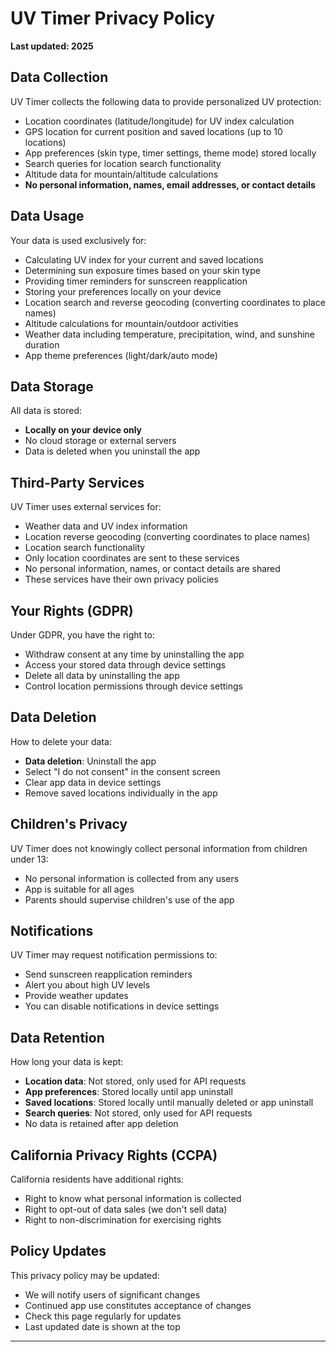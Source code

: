 # UV Timer Privacy Policy

**Last updated: 2025**

## Data Collection

UV Timer collects the following data to provide personalized UV protection:

- Location coordinates (latitude/longitude) for UV index calculation
- GPS location for current position and saved locations (up to 10 locations)
- App preferences (skin type, timer settings, theme mode) stored locally
- Search queries for location search functionality
- Altitude data for mountain/altitude calculations
- **No personal information, names, email addresses, or contact details**

## Data Usage

Your data is used exclusively for:

- Calculating UV index for your current and saved locations
- Determining sun exposure times based on your skin type
- Providing timer reminders for sunscreen reapplication
- Storing your preferences locally on your device
- Location search and reverse geocoding (converting coordinates to place names)
- Altitude calculations for mountain/outdoor activities
- Weather data including temperature, precipitation, wind, and sunshine duration
- App theme preferences (light/dark/auto mode)

## Data Storage

All data is stored:

- **Locally on your device only**
- No cloud storage or external servers
- Data is deleted when you uninstall the app

## Third-Party Services

UV Timer uses external services for:

- Weather data and UV index information
- Location reverse geocoding (converting coordinates to place names)
- Location search functionality
- Only location coordinates are sent to these services
- No personal information, names, or contact details are shared
- These services have their own privacy policies

## Your Rights (GDPR)

Under GDPR, you have the right to:

- Withdraw consent at any time by uninstalling the app
- Access your stored data through device settings
- Delete all data by uninstalling the app
- Control location permissions through device settings

## Data Deletion

How to delete your data:

- **Data deletion**: Uninstall the app
- Select "I do not consent" in the consent screen
- Clear app data in device settings
- Remove saved locations individually in the app

## Children's Privacy

UV Timer does not knowingly collect personal information from children under 13:

- No personal information is collected from any users
- App is suitable for all ages
- Parents should supervise children's use of the app

## Notifications

UV Timer may request notification permissions to:

- Send sunscreen reapplication reminders
- Alert you about high UV levels
- Provide weather updates
- You can disable notifications in device settings

## Data Retention

How long your data is kept:

- **Location data**: Not stored, only used for API requests
- **App preferences**: Stored locally until app uninstall
- **Saved locations**: Stored locally until manually deleted or app uninstall
- **Search queries**: Not stored, only used for API requests
- No data is retained after app deletion

## California Privacy Rights (CCPA)

California residents have additional rights:

- Right to know what personal information is collected
- Right to opt-out of data sales (we don't sell data)
- Right to non-discrimination for exercising rights

## Policy Updates

This privacy policy may be updated:

- We will notify users of significant changes
- Continued app use constitutes acceptance of changes
- Check this page regularly for updates
- Last updated date is shown at the top

---
